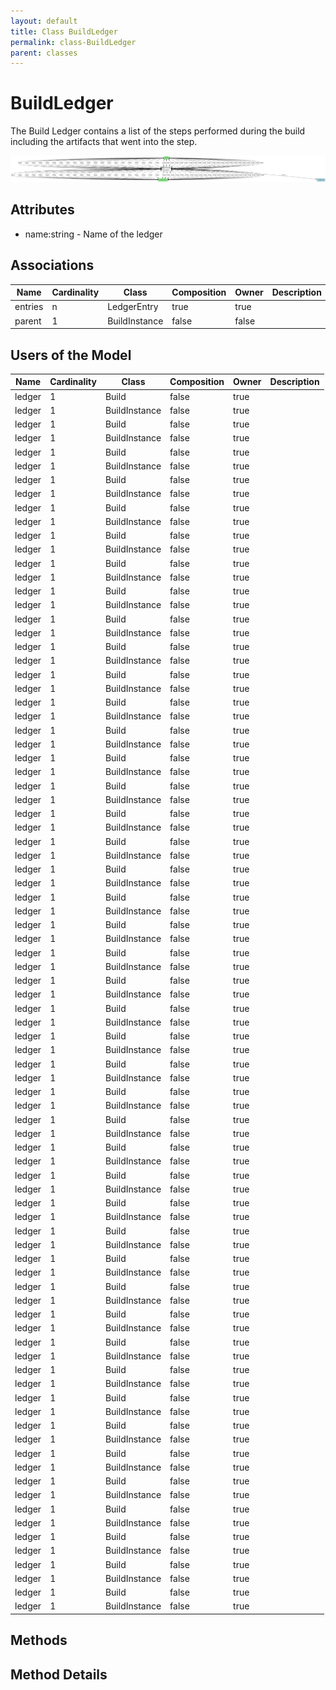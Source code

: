 ```yaml
---
layout: default
title: Class BuildLedger
permalink: class-BuildLedger
parent: classes
---
```


# BuildLedger

The Build Ledger contains a list of the steps performed during the build including the artifacts that went into the step.

![Logical Diagram](./logical.png)

## Attributes

* name:string - Name of the ledger


## Associations

| Name | Cardinality | Class | Composition | Owner | Description |
| --- | --- | --- | --- | --- | --- |
| entries | n | LedgerEntry | true | true |  |
| parent | 1 | BuildInstance | false | false |  |


## Users of the Model

| Name | Cardinality | Class | Composition | Owner | Description |
| --- | --- | --- | --- | --- | --- |
| ledger | 1 | Build | false | true |  |
| ledger | 1 | BuildInstance | false | true |  |
| ledger | 1 | Build | false | true |  |
| ledger | 1 | BuildInstance | false | true |  |
| ledger | 1 | Build | false | true |  |
| ledger | 1 | BuildInstance | false | true |  |
| ledger | 1 | Build | false | true |  |
| ledger | 1 | BuildInstance | false | true |  |
| ledger | 1 | Build | false | true |  |
| ledger | 1 | BuildInstance | false | true |  |
| ledger | 1 | Build | false | true |  |
| ledger | 1 | BuildInstance | false | true |  |
| ledger | 1 | Build | false | true |  |
| ledger | 1 | BuildInstance | false | true |  |
| ledger | 1 | Build | false | true |  |
| ledger | 1 | BuildInstance | false | true |  |
| ledger | 1 | Build | false | true |  |
| ledger | 1 | BuildInstance | false | true |  |
| ledger | 1 | Build | false | true |  |
| ledger | 1 | BuildInstance | false | true |  |
| ledger | 1 | Build | false | true |  |
| ledger | 1 | BuildInstance | false | true |  |
| ledger | 1 | Build | false | true |  |
| ledger | 1 | BuildInstance | false | true |  |
| ledger | 1 | Build | false | true |  |
| ledger | 1 | BuildInstance | false | true |  |
| ledger | 1 | Build | false | true |  |
| ledger | 1 | BuildInstance | false | true |  |
| ledger | 1 | Build | false | true |  |
| ledger | 1 | BuildInstance | false | true |  |
| ledger | 1 | Build | false | true |  |
| ledger | 1 | BuildInstance | false | true |  |
| ledger | 1 | Build | false | true |  |
| ledger | 1 | BuildInstance | false | true |  |
| ledger | 1 | Build | false | true |  |
| ledger | 1 | BuildInstance | false | true |  |
| ledger | 1 | Build | false | true |  |
| ledger | 1 | BuildInstance | false | true |  |
| ledger | 1 | Build | false | true |  |
| ledger | 1 | BuildInstance | false | true |  |
| ledger | 1 | Build | false | true |  |
| ledger | 1 | BuildInstance | false | true |  |
| ledger | 1 | Build | false | true |  |
| ledger | 1 | BuildInstance | false | true |  |
| ledger | 1 | Build | false | true |  |
| ledger | 1 | BuildInstance | false | true |  |
| ledger | 1 | Build | false | true |  |
| ledger | 1 | BuildInstance | false | true |  |
| ledger | 1 | Build | false | true |  |
| ledger | 1 | BuildInstance | false | true |  |
| ledger | 1 | Build | false | true |  |
| ledger | 1 | BuildInstance | false | true |  |
| ledger | 1 | Build | false | true |  |
| ledger | 1 | BuildInstance | false | true |  |
| ledger | 1 | Build | false | true |  |
| ledger | 1 | BuildInstance | false | true |  |
| ledger | 1 | Build | false | true |  |
| ledger | 1 | BuildInstance | false | true |  |
| ledger | 1 | Build | false | true |  |
| ledger | 1 | BuildInstance | false | true |  |
| ledger | 1 | Build | false | true |  |
| ledger | 1 | BuildInstance | false | true |  |
| ledger | 1 | Build | false | true |  |
| ledger | 1 | BuildInstance | false | true |  |
| ledger | 1 | Build | false | true |  |
| ledger | 1 | BuildInstance | false | true |  |
| ledger | 1 | Build | false | true |  |
| ledger | 1 | BuildInstance | false | true |  |
| ledger | 1 | Build | false | true |  |
| ledger | 1 | BuildInstance | false | true |  |
| ledger | 1 | Build | false | true |  |
| ledger | 1 | BuildInstance | false | true |  |
| ledger | 1 | Build | false | true |  |
| ledger | 1 | BuildInstance | false | true |  |
| ledger | 1 | Build | false | true |  |
| ledger | 1 | BuildInstance | false | true |  |
| ledger | 1 | Build | false | true |  |
| ledger | 1 | BuildInstance | false | true |  |
| ledger | 1 | Build | false | true |  |
| ledger | 1 | BuildInstance | false | true |  |
| ledger | 1 | Build | false | true |  |
| ledger | 1 | BuildInstance | false | true |  |
| ledger | 1 | Build | false | true |  |
| ledger | 1 | BuildInstance | false | true |  |
| ledger | 1 | Build | false | true |  |
| ledger | 1 | BuildInstance | false | true |  |
| ledger | 1 | Build | false | true |  |
| ledger | 1 | BuildInstance | false | true |  |





## Methods


<h2>Method Details</h2>
    

